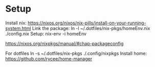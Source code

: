 # Setup

Install nix: https://nixos.org/nixos/nix-pills/install-on-your-running-system.html
Link the package: ln -l ~/.dotfiles/nix-pkgs/homeEnv.nix ./config.nix
Setup: nix-env -i homeEnv

https://nixos.org/nixpkgs/manual/#chap-packageconfig

For dotfiles
ln -s ~/.dotfiles/nix-pkgs ./.config/nixpkgs
Install home: https://github.com/rycee/home-manager